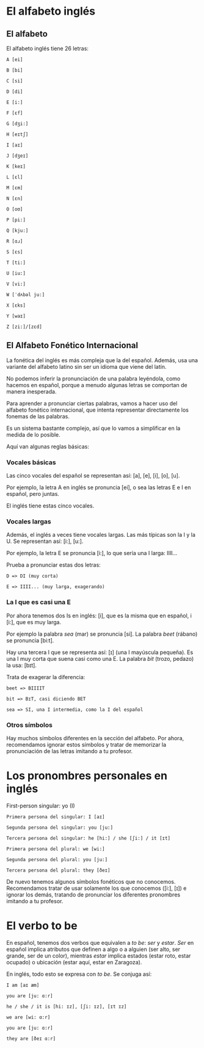 # El alfabeto inglés

## El alfabeto

El alfabeto inglés tiene 26 letras:

    A [ei]
    
    B [bi]
    
    C [si]
    
    D [di]
    
    E [i:]
    
    F [ɛf]
    
    G [dʒi:]
    
    H [eɪtʃ]
    
    I [aɪ]
    
    J [dʒeɪ]
    
    K [keɪ]
    
    L [ɛl]
    
    M [ɛm]
    
    N [ɛn]
    
    O [oʊ]
    
    P [pi:]
    
    Q [kju:]
    
    R [ɑɹ]
    
    S [ɛs]
    
    T [ti:]
    
    U [iu:]
    
    V [vi:]
    
    W [ˈdʌbəl ju:]
    
    X [ɛks]
    
    Y [waɪ]
    
    Z [zi:]/[zɛd]

## El Alfabeto Fonético Internacional

La fonética del inglés es más compleja que la del español. Además, usa una variante del alfabeto
latino sin ser un idioma que viene del latín. 

No podemos inferir la pronunciación
de una palabra leyéndola, como hacemos en español, porque a menudo algunas letras se 
comportan de manera inesperada.

Para aprender a pronunciar ciertas palabras, vamos a hacer uso del alfabeto fonético internacional,
que intenta representar directamente los fonemas de las palabras.

Es un sistema bastante complejo, así que lo vamos a simplificar en la medida de lo posible.

Aquí van algunas reglas básicas:

### Vocales básicas

Las cinco vocales del español se representan así: [a], [e], [i], [o], [u].

Por ejemplo, la letra A en inglés se pronuncia [ei], o sea las letras E e I en español, 
pero juntas.

El inglés tiene estas cinco vocales. 

### Vocales largas

Además, el inglés a veces tiene vocales largas. Las más típicas son la I y la U.
Se representan así: [i:], [u:].

Por ejemplo, la letra E se pronuncia [i:], lo que sería una I larga: IIII...

Prueba a pronunciar estas dos letras:

    D => DI (muy corta)

    E => IIII... (muy larga, exagerando)

### La I que es casi una E

Por ahora tenemos dos Is en inglés: [i], que es la misma que en español, i [i:], que es muy larga.

Por ejemplo la palabra *sea* (mar) se pronuncia [si]. La palabra *beet* (rábano) se pronuncia
[bi:t].

Hay una tercera I que se representa así: [ɪ] (una I mayúscula pequeña). Es una I muy corta que suena
casi como una E. La palabra *bit* (trozo, pedazo) la usa: [bɪt].

Trata de exagerar la diferencia:

    beet => BIIIIT

    bit => BɪT, casi diciendo BET

    sea => SI, una I intermedia, como la I del español

### Otros símbolos

Hay muchos símbolos diferentes en la sección del alfabeto. Por ahora, recomendamos
ignorar estos símbolos y tratar de memorizar la pronunciación de las letras
imitando a tu profesor.

# Los pronombres personales en inglés

First-person singular: yo (I)

    Primera persona del singular: I [aɪ]

    Segunda persona del singular: you [ju:]

    Tercera persona del singular: he [hi:] / she [ʃi:] / it [ɪt]

    Primera persona del plural: we [wi:]

    Segunda persona del plural: you [ju:]

    Tercera persona del plural: they [ðeɪ]

De nuevo tenemos algunos símbolos fonéticos que no conocemos. Recomendamos
tratar de usar solamente los que conocemos ([i:], [ɪ]) e ignorar los demás,
tratando de pronunciar los diferentes pronombres imitando a tu profesor.

# El verbo to be

En español, tenemos dos verbos que equivalen a *to be*: *ser* y *estar*.
*Ser* en español implica atributos que definen a algo o a alguien
(ser alto, ser grande, ser de un color), mientras *estar* implica 
estados (estar roto, estar ocupado) o ubicación (estar aquí, estar en Zaragoza).

En inglés, todo esto se expresa con *to be*. Se conjuga así:

    I am [aɪ æm]
    
    you are [ju: ɑ:r]

    he / she / it is [hi: ɪz], [ʃi: ɪz], [ɪt ɪz]

    we are [wi: ɑ:r]

    you are [ju: ɑ:r]

    they are [ðeɪ ɑ:r]

